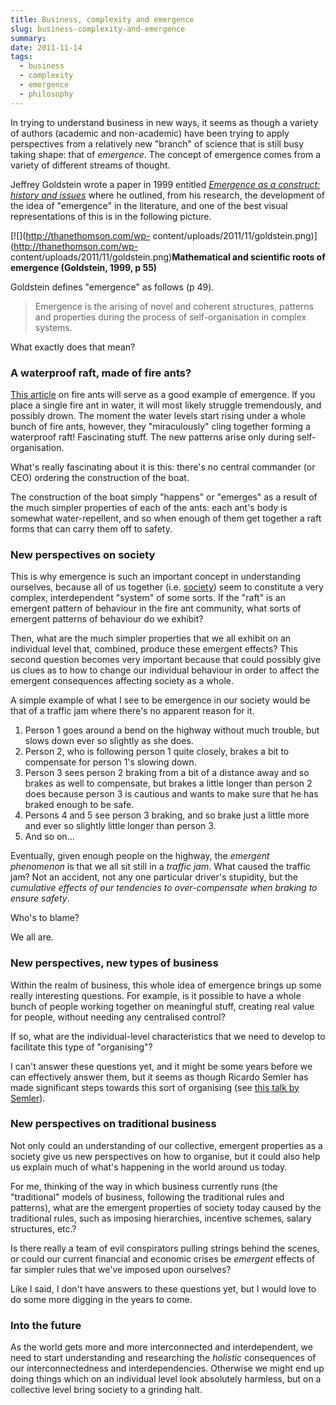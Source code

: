 ```yaml
---
title: Business, complexity and emergence
slug: business-complexity-and-emergence
summary: 
date: 2011-11-14
tags:
  - business
  - complexity
  - emergence
  - philosophy
---
```

In trying to understand business in new ways, it seems as though a variety of
authors (academic and non-academic) have been trying to apply perspectives
from a relatively new "branch" of science that is still busy taking shape:
that of _emergence_. The concept of emergence comes from a variety of
different streams of thought.

Jeffrey Goldstein wrote a paper in 1999 entitled [_Emergence as a construct:
history and issues_](http://www.wu.ac.at/am/Download/ae/Issue_1-1.pdf) where
he outlined, from his research, the development of the idea of "emergence" in
the literature, and one of the best visual representations of this is in the
following picture.

[![](http://thanethomson.com/wp-
content/uploads/2011/11/goldstein.png)](http://thanethomson.com/wp-
content/uploads/2011/11/goldstein.png)**Mathematical and scientific roots of
emergence (Goldstein, 1999, p 55)**

Goldstein defines "emergence" as follows (p 49).

> Emergence is the arising of novel and coherent structures, patterns and
properties during the process of self-organisation in complex systems.

What exactly does that mean?



###  A waterproof raft, made of fire ants?

[This article](http://www.underwatertimes.com/news.php?article_id=48176391025)
on fire ants will serve as a good example of emergence. If you place a single
fire ant in water, it will most likely struggle tremendously, and possibly
drown. The moment the water levels start rising under a whole bunch of fire
ants, however, they "miraculously" cling together forming a waterproof raft!
Fascinating stuff. The new patterns arise only during self-organisation.

What's really fascinating about it is this: there's no central commander (or
CEO) ordering the construction of the boat.

The construction of the boat simply "happens" or "emerges" as a result of the
much simpler properties of each of the ants: each ant's body is somewhat
water-repellent, and so when enough of them get together a raft forms that can
carry them off to safety.



###  New perspectives on society

This is why emergence is such an important concept in understanding ourselves,
because all of us together (i.e.
[society](http://thanethomson.com/2011/11/10/mind-self-and-society/ "Mind,
self and society" )) seem to constitute a very complex, interdependent
"system" of some sorts. If the "raft" is an emergent pattern of behaviour in
the fire ant community, what sorts of emergent patterns of behaviour do we
exhibit?

Then, what are the much simpler properties that we all exhibit on an
individual level that, combined, produce these emergent effects? This second
question becomes very important because that could possibly give us clues as
to how to change our individual behaviour in order to affect the emergent
consequences affecting society as a whole.

A simple example of what I see to be emergence in our society would be that of
a traffic jam where there's no apparent reason for it.

  1. Person 1 goes around a bend on the highway without much trouble, but slows down ever so slightly as she does. 
  2. Person 2, who is following person 1 quite closely, brakes a bit to compensate for person 1's slowing down. 
  3. Person 3 sees person 2 braking from a bit of a distance away and so brakes as well to compensate, but brakes a little longer than person 2 does because person 3 is cautious and wants to make sure that he has braked enough to be safe. 
  4. Persons 4 and 5 see person 3 braking, and so brake just a little more and ever so slightly little longer than person 3. 
  5. And so on...

Eventually, given enough people on the highway, the _emergent phenomenon_ is
that we all sit still in a _traffic jam_. What caused the traffic jam? Not an
accident, not any one particular driver's stupidity, but the _cumulative
effects of our tendencies to over-compensate when braking to ensure safety_.

Who's to blame?

We all are.



###  New perspectives, new types of business

Within the realm of business, this whole idea of emergence brings up some
really interesting questions. For example, is it possible to have a whole
bunch of people working together on meaningful stuff, creating real value for
people, without needing any centralised control?

If so, what are the individual-level characteristics that we need to develop
to facilitate this type of "organising"?

I can't answer these questions yet, and it might be some years before we can
effectively answer them, but it seems as though Ricardo Semler has made
significant steps towards this sort of organising (see [this talk by
Semler](http://mitworld.mit.edu/video/308)).



###  New perspectives on traditional business

Not only could an understanding of our collective, emergent properties as a
society give us new perspectives on how to organise, but it could also help us
explain much of what's happening in the world around us today.

For me, thinking of the way in which business currently runs (the
"traditional" models of business, following the traditional rules and
patterns), what are the emergent properties of society today caused by the
traditional rules, such as imposing hierarchies, incentive schemes, salary
structures, etc.?

Is there really a team of evil conspirators pulling strings behind the scenes,
or could our current financial and economic crises be _emergent_ effects of
far simpler rules that we've imposed upon ourselves?

Like I said, I don't have answers to these questions yet, but I would love to
do some more digging in the years to come.



###  Into the future

As the world gets more and more interconnected and interdependent, we need to
start understanding and researching the _holistic_ consequences of our
interconnectedness and interdependencies. Otherwise we might end up doing
things which on an individual level look absolutely harmless, but on a
collective level bring society to a grinding halt.

